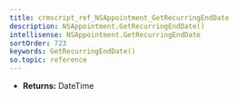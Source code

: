 ```yaml
---
title: crmscript_ref_NSAppointment_GetRecurringEndDate
description: NSAppointment.GetRecurringEndDate()
intellisense: NSAppointment.GetRecurringEndDate
sortOrder: 723
keywords: GetRecurringEndDate()
so.topic: reference
---
```



* **Returns:** DateTime


